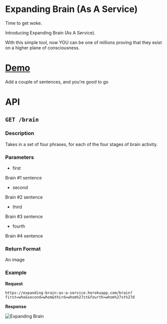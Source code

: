 # Expanding Brain (As A Service)

Time to get woke.

Introducing Expanding Brain (As A Service).

With this simple tool, now YOU can be one of millions proving that they exist on a higher plane of consciousness.

# [Demo](http://salockhart.github.io/expanding-brain-as-a-service/)

Add a couple of sentences, and you're good to go

# API

## `GET /brain`

### Description
Takes in a set of four phrases, for each of the four stages of brain activity.

### Parameters
* first

Brain #1 sentence

* second

Brain #2 sentence

* third

Brain #3 sentence

* fourth

Brain #4 sentence

### Return Format
An image

### Example
**Request**
    
    https://expanding-brain-as-a-service.herokuapp.com/brain?first=who&second=whom&third=whom%27st&fourth=whom%27st%27d

**Response**

![Expanding Brain](https://expanding-brain-as-a-service.herokuapp.com/brain?first=who&second=whom&third=whom%27st&fourth=whom%27st%27d)

<!--# Slack

Add Clap (As A Service) to Slack to add a single command that will clap any input you give it.

Supports regular ol' claps as well as specifying your own emoji.

<a href="https://slack.com/oauth/authorize?&client_id=11167364134.165634777125&scope=commands"><img alt="Add to Slack" height="40" width="139" src="https://platform.slack-edge.com/img/add_to_slack.png" srcset="https://platform.slack-edge.com/img/add_to_slack.png 1x, https://platform.slack-edge.com/img/add_to_slack@2x.png 2x" /></a>

[See it in the App Directory](https://slack.com/apps/A4VJNNV3P-clap-as-a-service)

## Examples

**Command**

    /clap welcome to clap as a service

**Response**

    welcome 👏 to 👏 clap 👏 as 👏 a 👏 service

**Command**

    /clap palms sweaty mom's spaghetti 🍝

**Response**

    palms 🍝 sweaty 🍝 mom's 🍝 spaghetti-->